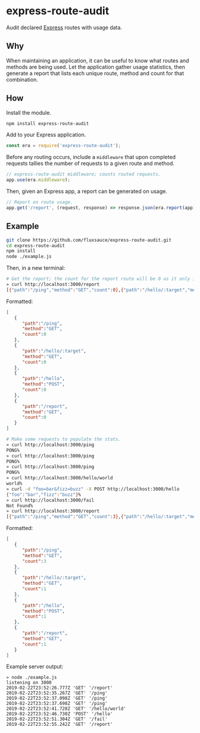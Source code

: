 # express-route-audit

Audit declared [Express](https://expressjs.com/) routes with usage data.

## Why

When maintaining an application, it can be useful to know what routes and methods are being used. Let the application gather usage statistics, then generate a report that lists each unique route, method and count for that combination.

## How

Install the module.

```bash
npm install express-route-audit
```

Add to your Express application.

```js
const era = require('express-route-audit');
```

Before any routing occurs, include a `middleware` that upon completed requests tallies the number of requests to a given route and method.

```js
// express-route-audit middleware; counts routed requests.
app.use(era.middleware);
```

Then, given an Express app, a report can be generated on usage.

```js
// Report on route usage.
app.get('/report', (request, response) => response.json(era.report(app)));
```

## Example

```bash
git clone https://github.com/fluxsauce/express-route-audit.git
cd express-route-audit
npm install
node ./example.js
```

Then, in a new terminal:

```bash
# Get the report; the count for the report route will be 0 as it only increments after the request is complete.
» curl http://localhost:3000/report
[{"path":"/ping","method":"GET","count":0},{"path":"/hello/:target","method":"GET","count":0},{"path":"/hello","method":"POST","count":0},{"path":"/report","method":"GET","count":0}]% 
```

Formatted:

```json
[  
   {  
      "path":"/ping",
      "method":"GET",
      "count":0
   },
   {  
      "path":"/hello/:target",
      "method":"GET",
      "count":0
   },
   {  
      "path":"/hello",
      "method":"POST",
      "count":0
   },
   {  
      "path":"/report",
      "method":"GET",
      "count":0
   }
]

```

```bash
# Make some requests to populate the stats.
» curl http://localhost:3000/ping
PONG%                                                                                                     
» curl http://localhost:3000/ping
PONG%
» curl http://localhost:3000/ping
PONG%
» curl http://localhost:3000/hello/world
world%
» curl -d "foo=bar&fizz=buzz" -X POST http://localhost:3000/hello
{"foo":"bar","fizz":"buzz"}%
» curl http://localhost:3000/fail
Not Found%
» curl http://localhost:3000/report
[{"path":"/ping","method":"GET","count":3},{"path":"/hello/:target","method":"GET","count":1},{"path":"/hello","method":"POST","count":1},{"path":"/report","method":"GET","count":1}]% 
```

Formatted:

```json
[  
   {  
      "path":"/ping",
      "method":"GET",
      "count":3
   },
   {  
      "path":"/hello/:target",
      "method":"GET",
      "count":1
   },
   {  
      "path":"/hello",
      "method":"POST",
      "count":1
   },
   {  
      "path":"/report",
      "method":"GET",
      "count":1
   }
]
```

Example server output:

```
» node ./example.js 
listening on 3000
2019-02-22T23:52:26.777Z 'GET' '/report'
2019-02-22T23:52:35.267Z 'GET' '/ping'
2019-02-22T23:52:37.098Z 'GET' '/ping'
2019-02-22T23:52:37.698Z 'GET' '/ping'
2019-02-22T23:52:41.728Z 'GET' '/hello/world'
2019-02-22T23:52:46.730Z 'POST' '/hello'
2019-02-22T23:52:51.304Z 'GET' '/fail'
2019-02-22T23:52:55.242Z 'GET' '/report'
```
